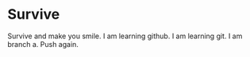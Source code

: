 # Survive
Survive and make you smile.
I am learning github.
I am learning git.
I am branch a.
Push again.